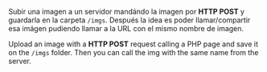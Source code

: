 Subir una imagen a un servidor mandándo la imagen por **HTTP POST** y guardarla en la carpeta `/imgs`. Después la idea es poder llamar/compartir esa imágen pudiendo llamar a la URL con el mismo nombre de imagen.

Upload an image with a **HTTP POST** request calling a PHP page and save it on the `/imgs` folder.
Then you can call the img with the same name from the server.